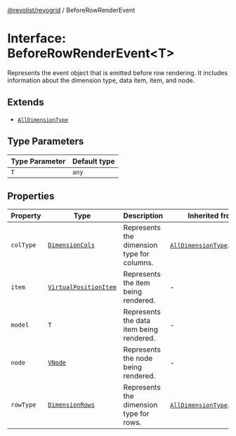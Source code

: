[@revolist/revogrid](README.md) / BeforeRowRenderEvent

# Interface: BeforeRowRenderEvent\<T\>

Represents the event object that is emitted before row rendering.
It includes information about the dimension type, data item, item, and node.

## Extends

- [`AllDimensionType`](Interface.AllDimensionType.md)

## Type Parameters

| Type Parameter | Default type |
| ------ | ------ |
| `T` | `any` |

## Properties

| Property | Type | Description | Inherited from | Defined in |
| ------ | ------ | ------ | ------ | ------ |
| `colType` | [`DimensionCols`](TypeAlias.DimensionCols.md) | Represents the dimension type for columns. | [`AllDimensionType`](Interface.AllDimensionType.md).`colType` | [src/types/interfaces.ts:732](https://github.com/revolist/revogrid/blob/74012ec30398bf39d0acc929bd7f7963856aba4e/src/types/interfaces.ts#L732) |
| `item` | [`VirtualPositionItem`](Interface.VirtualPositionItem.md) | Represents the item being rendered. | - | [src/types/interfaces.ts:701](https://github.com/revolist/revogrid/blob/74012ec30398bf39d0acc929bd7f7963856aba4e/src/types/interfaces.ts#L701) |
| `model` | `T` | Represents the data item being rendered. | - | [src/types/interfaces.ts:696](https://github.com/revolist/revogrid/blob/74012ec30398bf39d0acc929bd7f7963856aba4e/src/types/interfaces.ts#L696) |
| `node` | [`VNode`](Interface.VNode.md) | Represents the node being rendered. | - | [src/types/interfaces.ts:706](https://github.com/revolist/revogrid/blob/74012ec30398bf39d0acc929bd7f7963856aba4e/src/types/interfaces.ts#L706) |
| `rowType` | [`DimensionRows`](TypeAlias.DimensionRows.md) | Represents the dimension type for rows. | [`AllDimensionType`](Interface.AllDimensionType.md).`rowType` | [src/types/interfaces.ts:727](https://github.com/revolist/revogrid/blob/74012ec30398bf39d0acc929bd7f7963856aba4e/src/types/interfaces.ts#L727) |
